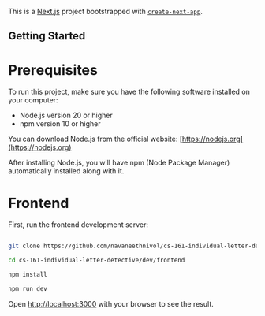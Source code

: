 This is a [Next.js](https://nextjs.org/) project bootstrapped with [`create-next-app`](https://github.com/vercel/next.js/tree/canary/packages/create-next-app).

## Getting Started

# Prerequisites

To run this project, make sure you have the following software installed on your computer:

- Node.js version 20 or higher
- npm version 10 or higher

You can download Node.js from the official website: [https://nodejs.org](https://nodejs.org)

After installing Node.js, you will have npm (Node Package Manager) automatically installed along with it.

# Frontend

First, run the frontend development server:

```bash

git clone https://github.com/navaneethnivol/cs-161-individual-letter-detective

cd cs-161-individual-letter-detective/dev/frontend

npm install

npm run dev
```

Open [http://localhost:3000](http://localhost:3000) with your browser to see the result.